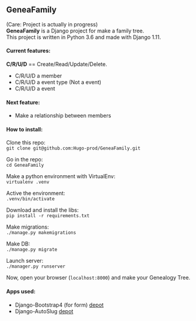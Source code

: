 ## GeneaFamily
(Care: Project is actually in progress)  
__GeneaFamily__ is a Django project for make a family tree.  
This project is written in Python 3.6 and made with Django 1.11.  

#### Current features:
**C/R/U/D** == Create/Read/Update/Delete.

- C/R/U/D a member
- C/R/U/D a event type (Not a event)
- C/R/U/D a event 

#### Next feature:
- Make a relationship between members

#### How to install:
Clone this repo:  
`git clone git@github.com:Hugo-prod/GeneaFamily.git`  

Go in the repo:  
`cd GeneaFamily`  

Make a python environment with VirtualEnv:  
`virtualenv .venv`  

Active the environment:  
`.venv/bin/activate`  

Download and install the libs:  
`pip install -r requirements.txt`  

Make migrations:  
`./manage.py makemigrations`  

Make DB:  
`./manage.py migrate`  

Launch server:  
`./manager.py runserver`  

Now, open your browser (`localhost:8000`) and make your Genealogy Tree.  

#### Apps used:
- Django-Bootstrap4 (for form) [depot](https://github.com/zostera/django-bootstrap4)
- Django-AutoSlug [depot](https://github.com/neithere/django-autoslug/)